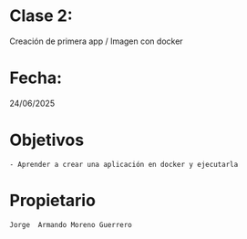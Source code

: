 # Clase 2: 
Creación de primera app / Imagen con docker

# Fecha: 
24/06/2025

# Objetivos
    - Aprender a crear una aplicación en docker y ejecutarla


# Propietario
    Jorge  Armando Moreno Guerrero
    